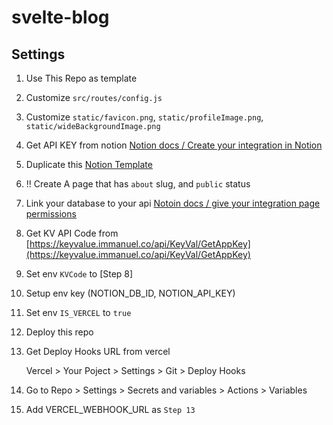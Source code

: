 # svelte-blog

## Settings

1. Use This Repo as template
2. Customize `src/routes/config.js`
3. Customize `static/favicon.png`, `static/profileImage.png`, `static/wideBackgroundImage.png`
4. Get API KEY from notion [Notion docs / Create your integration in Notion](https://developers.notion.com/docs/create-a-notion-integration#create-your-integration-in-notion)
5. Duplicate this [Notion Template](https://morethanmin.notion.site/12c38b5f459d4eb9a759f92fba6cea36?v=2e7962408e3842b2a1a801bf3546edda)
6. !! Create A page that has `about` slug, and `public` status
7. Link your database to your api [Notoin docs / give your integration page permissions](https://developers.notion.com/docs/create-a-notion-integration#give-your-integration-page-permissions)
8. Get KV API Code from [https://keyvalue.immanuel.co/api/KeyVal/GetAppKey](https://keyvalue.immanuel.co/api/KeyVal/GetAppKey)
9. Set env `KVCode` to [Step 8]
10. Setup env key (NOTION_DB_ID, NOTION_API_KEY)
11. Set env `IS_VERCEL` to `true`
12. Deploy this repo
13. Get Deploy Hooks URL from vercel

    Vercel > Your Poject > Settings > Git > Deploy Hooks

14. Go to Repo > Settings > Secrets and variables > Actions > Variables
15. Add VERCEL_WEBHOOK_URL as `Step 13`
